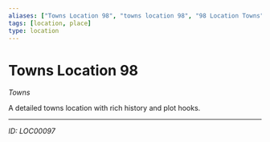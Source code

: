 ```yaml
---
aliases: ["Towns Location 98", "towns location 98", "98 Location Towns"]
tags: [location, place]
type: location
---
```


# Towns Location 98

*Towns*

A detailed towns location with rich history and plot hooks.

---
*ID: LOC00097*